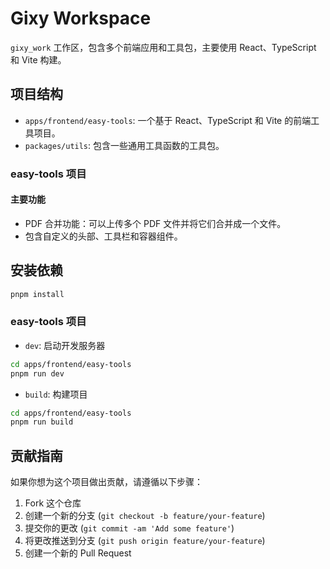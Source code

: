 # Gixy Workspace

`gixy_work` 工作区，包含多个前端应用和工具包，主要使用 React、TypeScript 和 Vite 构建。

## 项目结构

- `apps/frontend/easy-tools`: 一个基于 React、TypeScript 和 Vite 的前端工具项目。
- `packages/utils`: 包含一些通用工具函数的工具包。

### easy-tools 项目

#### 主要功能

- PDF 合并功能：可以上传多个 PDF 文件并将它们合并成一个文件。
- 包含自定义的头部、工具栏和容器组件。

## 安装依赖

```bash
pnpm install
```

### easy-tools 项目

- `dev`: 启动开发服务器

```bash
cd apps/frontend/easy-tools
pnpm run dev
```

- `build`: 构建项目

```bash
cd apps/frontend/easy-tools
pnpm run build
```

## 贡献指南

如果你想为这个项目做出贡献，请遵循以下步骤：

1. Fork 这个仓库
2. 创建一个新的分支 (`git checkout -b feature/your-feature`)
3. 提交你的更改 (`git commit -am 'Add some feature'`)
4. 将更改推送到分支 (`git push origin feature/your-feature`)
5. 创建一个新的 Pull Request
